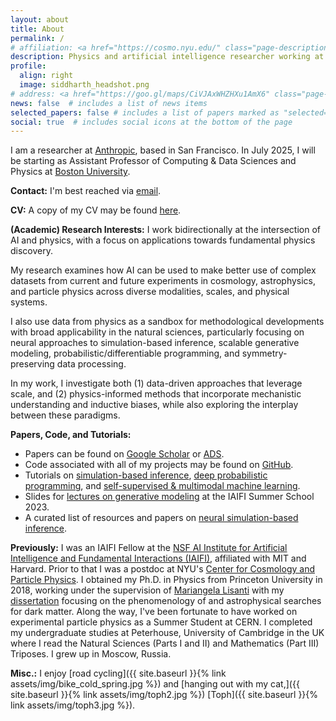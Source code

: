 ```yaml
---
layout: about
title: About
permalink: /
# affiliation: <a href="https://cosmo.nyu.edu/" class="page-description" target="_blank">Center for Cosmology and Particle Physics</a> • <a href="https://www.nyu.edu/" class="page-description" target="_blank">New York University</a>
description: Physics and artificial intelligence researcher working at the intersection of particle physics, astrophysics, cosmology, and statistics. 
profile:
  align: right
  image: siddharth_headshot.png
# address: <a href="https://goo.gl/maps/CiVJAxWHZHXu1AmX6" class="page-description" target="_blank">726 Broadway, New York, NY 10003</a>
news: false  # includes a list of news items
selected_papers: false # includes a list of papers marked as "selected={true}"
social: true  # includes social icons at the bottom of the page
---
```



I am a researcher at [Anthropic](https://www.anthropic.com/), based in San Francisco. In July 2025, I will be starting as Assistant Professor of Computing & Data Sciences and Physics at [Boston University](https://www.bu.edu/cds-faculty/profile/siddharth-mishra-sharma/).

<!-- he/him. -->

**Contact:** 
I'm best reached via [email](mailto:siddharthmishra19@gmail.com).

**CV:**
A copy of my CV may be found [here](https://github.com/smsharma/CV/blob/master-pdf/cv.pdf).

**(Academic) Research Interests:** I work bidirectionally at the intersection of AI and physics, with a focus on applications towards fundamental physics discovery. 

My research examines how AI can be used to make better use of complex datasets from current and future experiments in cosmology, astrophysics, and particle physics across diverse modalities, scales, and physical systems. 

I also use data from physics as a sandbox for methodological developments with broad applicability in the natural sciences, particularly focusing on neural approaches to simulation-based inference, scalable generative modeling, probabilistic/differentiable programming, and symmetry-preserving data processing. 

In my work, I investigate both (1) data-driven approaches that leverage scale, and (2) physics-informed methods that incorporate mechanistic understanding and inductive biases, while also exploring the interplay between these paradigms.

**Papers, Code, and Tutorials:** 
- Papers can be found on [Google Scholar](https://scholar.google.com/citations?hl=en&user=hJVjhlwAAAAJ&view_op=list_works&sortby=pubdate) or [ADS](https://ui.adsabs.harvard.edu/search/q=author%3A%22Mishra-Sharma%2C%20Siddharth%22&sort=date%20desc%2C%20bibcode%20desc&p_=0).
- Code associated with all of my projects may be found on [GitHub](https://github.com/smsharma).
- Tutorials on [simulation-based inference](https://github.com/smsharma/sbi-lecture-mit), [deep probabilistic programming](https://github.com/smsharma/deep-prob-prog-tutorials), and [self-supervised & multimodal machine learning](https://github.com/smsharma/iaifi-hackathon-2024/tree/main/multimodal_ssl).
- Slides for [lectures on generative modeling](/iaifi-summer-school-2023/) at the IAIFI Summer School 2023.
- A curated list of resources and papers on [neural simulation-based inference](https://github.com/smsharma/awesome-neural-sbi).

**Previously:** 
I was an IAIFI Fellow at the [NSF AI Institute for Artificial Intelligence and Fundamental Interactions (IAIFI)](https://iaifi.org/), affiliated with MIT and Harvard.
Prior to that I was a postdoc at NYU's [Center for Cosmology and Particle Physics](https://cosmo.nyu.edu/). I obtained my Ph.D. in Physics from Princeton University in 2018, working under the supervision of [Mariangela Lisanti](https://phy.princeton.edu/people/mariangela-lisanti) with my [dissertation](http://arks.princeton.edu/ark:/88435/dsp012v23vx15d) focusing on the phenomenology of and astrophysical searches for dark matter. Along the way, I've been fortunate to have worked on experimental particle physics as a Summer Student at CERN. I completed my undergraduate studies at Peterhouse, University of Cambridge in the UK where I read the Natural Sciences (Parts I and II) and Mathematics (Part III) Triposes. I grew up in Moscow, Russia.

**Misc.:** 
I enjoy [road cycling]({{ site.baseurl }}{% link assets/img/bike_cold_spring.jpg %}) and [hanging out with my cat,]({{ site.baseurl }}{% link assets/img/toph2.jpg %})  [Toph]({{ site.baseurl }}{% link assets/img/toph3.jpg %}). 